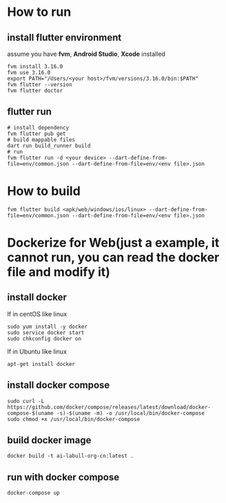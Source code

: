

# How to run
## install flutter environment
assume you have **fvm**, **Android Studio**, **Xcode** installed
```
fvm install 3.16.0
fvm use 3.16.0
export PATH="/Users/<your host>/fvm/versions/3.16.0/bin:$PATH"
fvm flutter --version
fvm flutter doctor

```
## flutter run
```
# install dependency
fvm flutter pub get
# build mappable files
dart run build_runner build
# run 
fvm flutter run -d <your device> --dart-define-from-file=env/common.json --dart-define-from-file=env/<env file>.json
```

# How to build 
```
fvm flutter build <apk/web/windows/ios/linux> --dart-define-from-file=env/common.json --dart-define-from-file=env/<env file>.json
```

# Dockerize for Web(just a example, it cannot run, you can read the docker file and modify it)
## install docker
If in centOS like linux
```
sudo yum install -y docker
sudo service docker start
sudo chkconfig docker on
```
If in Ubuntu like linux

```
apt-get install docker
```
## install docker compose
```
sudo curl -L https://github.com/docker/compose/releases/latest/download/docker-compose-$(uname -s)-$(uname -m) -o /usr/local/bin/docker-compose
sudo chmod +x /usr/local/bin/docker-compose
```
## build docker image
```
docker build -t ai-labull-org-cn:latest .
```
## run with docker compose
```
docker-compose up
```



